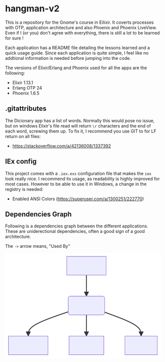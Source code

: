 # hangman-v2

This is a repository for the Gnome's course in Eilixir. 
It coverts processes with OTP, application architecture and also Phoenix and Phoenix LiveView.
Even if I (or you) don't agree with everything, there is still a lot to be learned for sure !

Each application has a README file detailing the lessons learned and a quick usage guide. 
Since each application is quite simple, I feel like no addtional information is needed before jumping into the code. 

The versions of Elixir/Erlang and Phoenix used for all the apps are the following:
- Elixir 1.13.1
- Erlang OTP 24
- Phoenix 1.6.5

## .gitattributes

The Dicionary app has a list of words. Normally this would pose no issue, but on windows Elixir's file read will return `\r` characters
and the end of each word, screwing them up. To fix it,  I recommend you use GIT to for LF return on all files:

- https://stackoverflow.com/a/42136008/1337392

## IEx config

This project comes with a `.iex.exs` configuration file that makes the `iex` look really nice. 
I recommend its usage, as readability is highly improved for most cases. However to be able to use it in Windows, a change in the registry is needed:

- Enabled ANSI Colors (https://superuser.com/a/1300251/222770)

## Dependencies Graph

Following is a dependencies graph between the different applications.
These are uniderectional dependencies, often a good sign of a good architecture.

The `->` arrow means, "Used By"

![dependencies-graph](./deps.svg)

